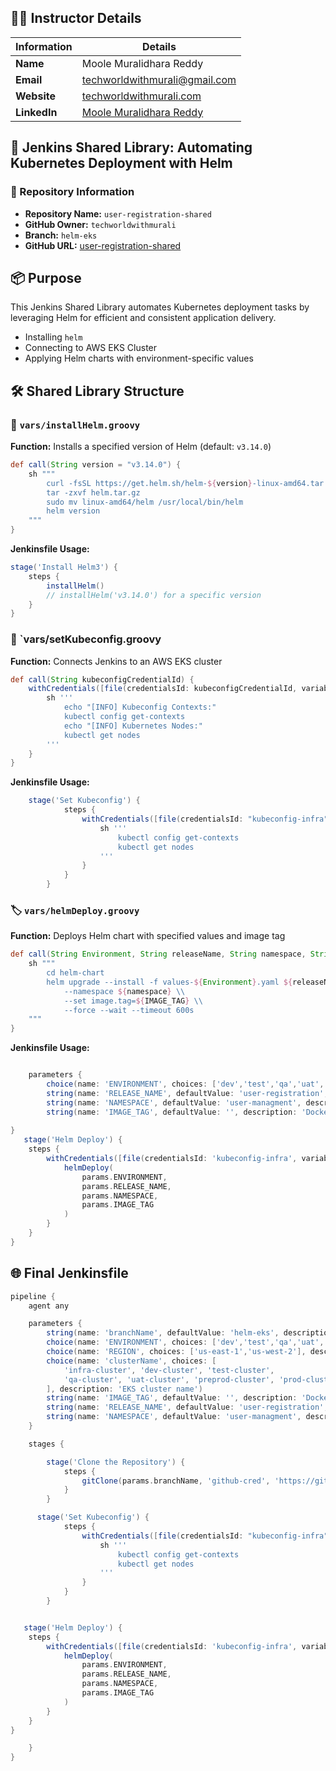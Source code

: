 ## 👨‍🏫 Instructor Details

| Information  | Details                                                                        |
| ------------ | ------------------------------------------------------------------------------ |
| **Name**     | Moole Muralidhara Reddy                                                        |
| **Email**    | [techworldwithmurali@gmail.com](mailto:techworldwithmurali@gmail.com)          |
| **Website**  | [techworldwithmurali.com](https://www.techworldwithmurali.com)                 |
| **LinkedIn** | [Moole Muralidhara Reddy](https://www.linkedin.com/in/moole-muralidhara-reddy) |


## 🚀 Jenkins Shared Library: Automating Kubernetes Deployment with Helm

### 📁 Repository Information

* **Repository Name:** `user-registration-shared`
* **GitHub Owner:** `techworldwithmurali`
* **Branch:** `helm-eks`
* **GitHub URL:** [user-registration-shared](https://github.com/techworldwithmurali/user-registration-shared.git)


## 📦 Purpose

This Jenkins Shared Library automates Kubernetes deployment tasks by leveraging Helm for efficient and consistent application delivery.

* Installing `helm`
* Connecting to AWS EKS Cluster
* Applying Helm charts with environment-specific values

## 🛠️ Shared Library Structure

### 🔧 `vars/installHelm.groovy`

**Function:** Installs a specified version of Helm (default: `v3.14.0`)

```groovy
def call(String version = "v3.14.0") {
    sh """
        curl -fsSL https://get.helm.sh/helm-${version}-linux-amd64.tar.gz -o helm.tar.gz
        tar -zxvf helm.tar.gz
        sudo mv linux-amd64/helm /usr/local/bin/helm
        helm version
    """
}
```

**Jenkinsfile Usage:**

```groovy
stage('Install Helm3') {
    steps {
        installHelm()
        // installHelm('v3.14.0') for a specific version
    }
}
```

### 🔗 `vars/setKubeconfig.groovy

**Function:** Connects Jenkins to an AWS EKS cluster

```groovy
def call(String kubeconfigCredentialId) {
    withCredentials([file(credentialsId: kubeconfigCredentialId, variable: 'KUBECONFIG')]) {
        sh '''
            echo "[INFO] Kubeconfig Contexts:"
            kubectl config get-contexts
            echo "[INFO] Kubernetes Nodes:"
            kubectl get nodes
        '''
    }
}
```

**Jenkinsfile Usage:**

```groovy
    stage('Set Kubeconfig') {
            steps {
                withCredentials([file(credentialsId: "kubeconfig-infra", variable: 'KUBECONFIG')]) {
                    sh '''
                        kubectl config get-contexts
                        kubectl get nodes
                    '''
                }
            }
        }
```

### 🏷️ `vars/helmDeploy.groovy`

**Function:** Deploys Helm chart with specified values and image tag

```groovy
def call(String Environment, String releaseName, String namespace, String IMAGE_TAG) {
    sh """
        cd helm-chart
        helm upgrade --install -f values-${Environment}.yaml ${releaseName} . \\
            --namespace ${namespace} \\
            --set image.tag=${IMAGE_TAG} \\
            --force --wait --timeout 600s
    """
}
```

**Jenkinsfile Usage:**

```groovy

    parameters {
        choice(name: 'ENVIRONMENT', choices: ['dev','test','qa','uat','preprod',inra,'prod'], description: 'Target environment')
        string(name: 'RELEASE_NAME', defaultValue: 'user-registration', description: 'Helm release name')
        string(name: 'NAMESPACE', defaultValue: 'user-managment', description: 'Kubernetes namespace')
        string(name: 'IMAGE_TAG', defaultValue: '', description: 'Docker image tag')		
		
}		
   stage('Helm Deploy') {
    steps {
        withCredentials([file(credentialsId: 'kubeconfig-infra', variable: 'KUBECONFIG')]) {
            helmDeploy(
                params.ENVIRONMENT,
                params.RELEASE_NAME,
                params.NAMESPACE,
                params.IMAGE_TAG
            )
        }
    }
}
```
## 🌐 Final Jenkinsfile

```groovy
pipeline {
    agent any

    parameters {
        string(name: 'branchName', defaultValue: 'helm-eks', description: 'Branch to clone')
        choice(name: 'ENVIRONMENT', choices: ['dev','test','qa','uat','preprod','infra','prod'], description: 'Target environment')
        choice(name: 'REGION', choices: ['us-east-1','us-west-2'], description: 'AWS region')
        choice(name: 'clusterName', choices: [
            'infra-cluster', 'dev-cluster', 'test-cluster',
            'qa-cluster', 'uat-cluster', 'preprod-cluster', 'prod-cluster'
        ], description: 'EKS cluster name')
        string(name: 'IMAGE_TAG', defaultValue: '', description: 'Docker image tag')
        string(name: 'RELEASE_NAME', defaultValue: 'user-registration', description: 'Helm release name')
        string(name: 'NAMESPACE', defaultValue: 'user-managment', description: 'Kubernetes namespace')
    }

    stages {

        stage('Clone the Repository') {
            steps {
                gitClone(params.branchName, 'github-cred', 'https://github.com/techworldwithmurali/user-registration-shared.git')
            }
        }

      stage('Set Kubeconfig') {
            steps {
                withCredentials([file(credentialsId: "kubeconfig-infra", variable: 'KUBECONFIG')]) {
                    sh '''
                        kubectl config get-contexts
                        kubectl get nodes
                    '''
                }
            }
        }


   stage('Helm Deploy') {
    steps {
        withCredentials([file(credentialsId: 'kubeconfig-infra', variable: 'KUBECONFIG')]) {
            helmDeploy(
                params.ENVIRONMENT,
                params.RELEASE_NAME,
                params.NAMESPACE,
                params.IMAGE_TAG
            )
        }
    }
}

    }
}
```
